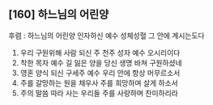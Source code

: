 ## [160] 하느님의 어린양

후렴 : 하느님의 어린양 인자하신 예수 성체성혈 그 안에 계시는도다  
1) 우리 구원위해 사람 되신 주 천주 성자 예수 오시리이다  
2) 착한 목자 예수 길 잃은 양을 당신 생명 바쳐 구원하셨네  
3) 영혼 양식 되신 구세주 예수 우리 안에 항상 머무르소서  
4) 주를 갈망하는 원을 채우사 주를 희망하며 살게 하소서  
5) 주의 말씀 따라 사는 우리들 주를 사랑하며 찬미하리라
